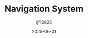 ---
title: "Navigation System"
layout: single
date: 2025-06-01
categories: [笔记]
tags: [Unity, Unity System, AI]
author: "ljf12825"
---